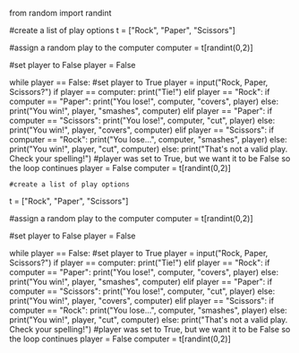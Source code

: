 
from random import randint

#create a list of play options
t = ["Rock", "Paper", "Scissors"]

#assign a random play to the computer
computer = t[randint(0,2)]

#set player to False
player = False

while player == False:
#set player to True
    player = input("Rock, Paper, Scissors?")
    if player == computer:
        print("Tie!")
    elif player == "Rock":
        if computer == "Paper":
            print("You lose!", computer, "covers", player)
        else:
            print("You win!", player, "smashes", computer)
    elif player == "Paper":
        if computer == "Scissors":
            print("You lose!", computer, "cut", player)
        else:
            print("You win!", player, "covers", computer)
    elif player == "Scissors":
        if computer == "Rock":
            print("You lose...", computer, "smashes", player)
        else:
            print("You win!", player, "cut", computer)
    else:
        print("That's not a valid play. Check your spelling!")
    #player was set to True, but we want it to be False so the loop continues
    player = False
    computer = t[randint(0,2)]

    #create a list of play options
t = ["Rock", "Paper", "Scissors"]

#assign a random play to the computer
computer = t[randint(0,2)]

#set player to False
player = False

while player == False:
#set player to True
    player = input("Rock, Paper, Scissors?")
    if player == computer:
        print("Tie!")
    elif player == "Rock":
        if computer == "Paper":
            print("You lose!", computer, "covers", player)
        else:
            print("You win!", player, "smashes", computer)
    elif player == "Paper":
        if computer == "Scissors":
            print("You lose!", computer, "cut", player)
        else:
            print("You win!", player, "covers", computer)
    elif player == "Scissors":
        if computer == "Rock":
            print("You lose...", computer, "smashes", player)
        else:
            print("You win!", player, "cut", computer)
    else:
        print("That's not a valid play. Check your spelling!")
    #player was set to True, but we want it to be False so the loop continues
    player = False
    computer = t[randint(0,2)]
